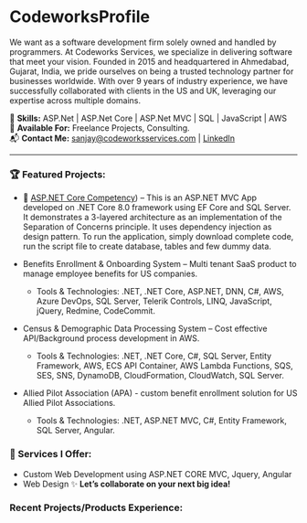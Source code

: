# CodeworksProfile
We want as a software development firm solely owned and handled by programmers. At Codeworks Services, we specialize in delivering software that meet your vision. Founded in 2015 and headquartered in Ahmedabad, Gujarat, India, we pride ourselves on being a trusted technology partner for businesses worldwide. With over 9 years of industry experience, we have successfully collaborated with clients in the US and UK, leveraging our expertise across multiple domains.  

🔧 **Skills:** ASP.Net | ASP.Net Core | ASP.Net MVC | SQL | JavaScript | AWS   
💼 **Available For:** Freelance Projects, Consulting.  
📬 **Contact Me:** sanjay@codeworksservices.com | [LinkedIn](https://www.linkedin.com/company/codeworksservices/)  

---

### 🏆 Featured Projects:
- 🚀 [ASP.NET Core Competency](https://github.com/codeworks-services/AspNetCoreMvc)) – This is an ASP.NET MVC App developed on .NET Core 8.0 framework using EF Core and SQL Server. It demonstrates a 3-layered architecture as an implementation of the Separation of Concerns principle. It uses dependency injection as design pattern. To run the application, simply download complete code, run the script file to create database, tables and few dummy data.

- Benefits Enrollment & Onboarding System – Multi tenant SaaS product to manage employee benefits for US companies.
  - Tools & Technologies: .NET, .NET Core, ASP.NET, DNN, C#, AWS, Azure DevOps, SQL Server, Telerik Controls, LINQ, JavaScript, jQuery, Redmine, CodeCommit.
 
- Census & Demographic Data Processing System – Cost effective API/Background process development in AWS.
  - Tools & Technologies: .NET, .NET Core, C#, SQL Server, Entity Framework, AWS, ECS API Container, AWS Lambda Functions, SQS, SES, SNS, DynamoDB, CloudFormation, CloudWatch, SQL Server.
 
- Allied Pilot Association (APA) - custom benefit enrollment solution for US Allied Pilot Associations.
  - Tools & Technologies: .NET, ASP.NET MVC, C#, Entity Framework, SQL Server, Angular.
  
### 💼 Services I Offer:
- Custom Web Development using ASP.NET CORE MVC, Jquery, Angular
- Web Design
✨ **Let’s collaborate on your next big idea!**

### Recent Projects/Products Experience: 

  



